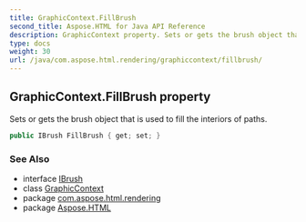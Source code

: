 ```yaml
---
title: GraphicContext.FillBrush
second_title: Aspose.HTML for Java API Reference
description: GraphicContext property. Sets or gets the brush object that is used to fill the interiors of paths
type: docs
weight: 30
url: /java/com.aspose.html.rendering/graphiccontext/fillbrush/
---
```

## GraphicContext.FillBrush property

Sets or gets the brush object that is used to fill the interiors of paths.

```java
public IBrush FillBrush { get; set; }
```

### See Also

* interface [IBrush](../../../com.aspose.html.drawing/ibrush/)
* class [GraphicContext](../)
* package [com.aspose.html.rendering](../../../com.aspose.html.rendering/)
* package [Aspose.HTML](../../../)

